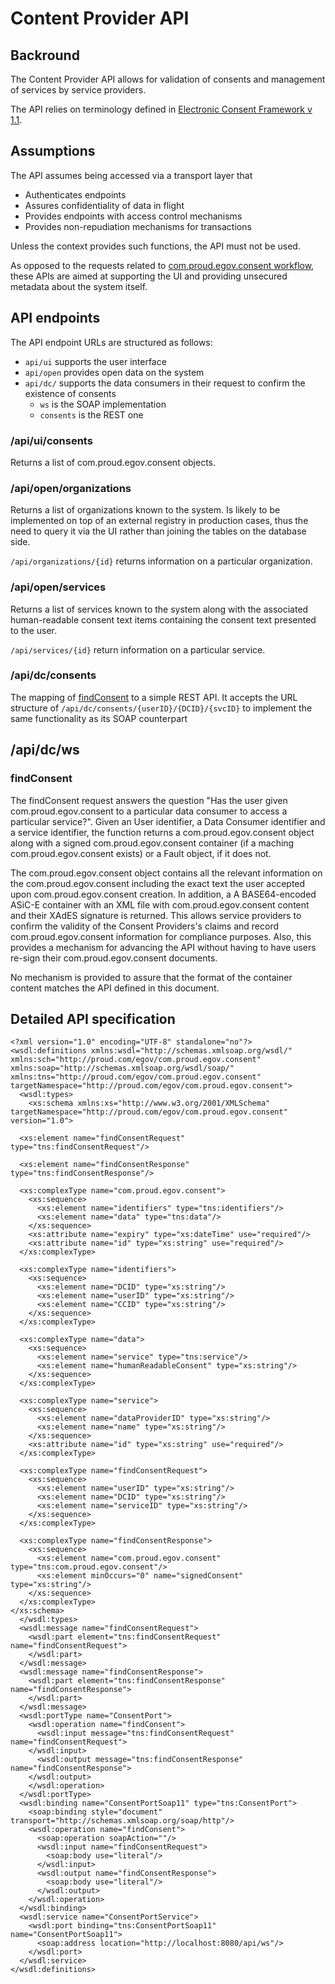 # Content Provider API
## Backround 
The Content Provider API allows for validation of consents and management of services by service providers. 

The API relies on terminology defined in [Electronic Consent Framework v 1.1](http://dla.gov.in/sites/default/files/pdf/MeitY-Consent-Tech-Framework%20v1.1.pdf).

## Assumptions
The API assumes being accessed via a transport layer that
* Authenticates endpoints
* Assures confidentiality of data in flight
* Provides endpoints with access control mechanisms
* Provides non-repudiation mechanisms for transactions

Unless the context provides such functions, the API must not be used.

As opposed to the requests related to [com.proud.egov.consent workflow](#com.proud.egov.consent-workflow-requests), these APIs are aimed at
supporting the UI and providing unsecured metadata about the system itself.

## API endpoints
The API endpoint URLs are structured as follows:
* `api/ui` supports the user interface
* `api/open` provides open data on the system
* `api/dc/` supports the data consumers in their request to confirm the existence of consents
  * `ws` is the SOAP implementation
  * `consents` is the REST one
  

### /api/ui/consents
Returns a list of com.proud.egov.consent objects.

### /api/open/organizations
Returns a list of organizations known to the system. Is likely to be implemented on top of an external 
registry in production cases, thus the need to query it via the UI rather than joining the tables
on the database side. 

`/api/organizations/{id}` returns information on a particular organization. 

### /api/open/services
Returns a list of services known to the system along with the associated human-readable consent text items 
containing the consent text presented to the user.

`/api/services/{id}` return information on a particular service.


### /api/dc/consents
The mapping of [findConsent](#findconsent) to a simple REST API. It accepts the URL structure of `/api/dc/consents/{userID}/{DCID}/{svcID}`
to implement the same functionality as its SOAP counterpart

## /api/dc/ws
### findConsent
The findConsent request answers the question "Has the user given com.proud.egov.consent to a particular data consumer to access a particular 
service?". Given an User identifier, a Data Consumer identifier and a service identifier, the function returns a com.proud.egov.consent object along 
with a signed com.proud.egov.consent container (if a maching com.proud.egov.consent exists) or a Fault object, if it does not.

The com.proud.egov.consent object contains all the relevant information on the com.proud.egov.consent including the exact text the user accepted upon com.proud.egov.consent
creation. In addition, a A BASE64-encoded ASiC-E container with an XML file with com.proud.egov.consent content and their XAdES signature is returned.
This allows service providers to confirm the validity of the Consent Providers's claims and record com.proud.egov.consent information for compliance
purposes. Also, this provides a mechanism for advancing the API without having to have users re-sign their com.proud.egov.consent documents. 

No mechanism is provided to assure that the format of the container content matches the API defined in this document.

## Detailed API specification
```
<?xml version="1.0" encoding="UTF-8" standalone="no"?><wsdl:definitions xmlns:wsdl="http://schemas.xmlsoap.org/wsdl/" xmlns:sch="http://proud.com/egov/com.proud.egov.consent" xmlns:soap="http://schemas.xmlsoap.org/wsdl/soap/" xmlns:tns="http://proud.com/egov/com.proud.egov.consent" targetNamespace="http://proud.com/egov/com.proud.egov.consent">
  <wsdl:types>
    <xs:schema xmlns:xs="http://www.w3.org/2001/XMLSchema" targetNamespace="http://proud.com/egov/com.proud.egov.consent" version="1.0">

  <xs:element name="findConsentRequest" type="tns:findConsentRequest"/>

  <xs:element name="findConsentResponse" type="tns:findConsentResponse"/>

  <xs:complexType name="com.proud.egov.consent">
    <xs:sequence>
      <xs:element name="identifiers" type="tns:identifiers"/>
      <xs:element name="data" type="tns:data"/>
    </xs:sequence>
    <xs:attribute name="expiry" type="xs:dateTime" use="required"/>
    <xs:attribute name="id" type="xs:string" use="required"/>
  </xs:complexType>

  <xs:complexType name="identifiers">
    <xs:sequence>
      <xs:element name="DCID" type="xs:string"/>
      <xs:element name="userID" type="xs:string"/>
      <xs:element name="CCID" type="xs:string"/>
    </xs:sequence>
  </xs:complexType>

  <xs:complexType name="data">
    <xs:sequence>
      <xs:element name="service" type="tns:service"/>
      <xs:element name="humanReadableConsent" type="xs:string"/>
    </xs:sequence>
  </xs:complexType>

  <xs:complexType name="service">
    <xs:sequence>
      <xs:element name="dataProviderID" type="xs:string"/>
      <xs:element name="name" type="xs:string"/>
    </xs:sequence>
    <xs:attribute name="id" type="xs:string" use="required"/>
  </xs:complexType>

  <xs:complexType name="findConsentRequest">
    <xs:sequence>
      <xs:element name="userID" type="xs:string"/>
      <xs:element name="DCID" type="xs:string"/>
      <xs:element name="serviceID" type="xs:string"/>
    </xs:sequence>
  </xs:complexType>

  <xs:complexType name="findConsentResponse">
    <xs:sequence>
      <xs:element name="com.proud.egov.consent" type="tns:com.proud.egov.consent"/>
      <xs:element minOccurs="0" name="signedConsent" type="xs:string"/>
    </xs:sequence>
  </xs:complexType>
</xs:schema>
  </wsdl:types>
  <wsdl:message name="findConsentRequest">
    <wsdl:part element="tns:findConsentRequest" name="findConsentRequest">
    </wsdl:part>
  </wsdl:message>
  <wsdl:message name="findConsentResponse">
    <wsdl:part element="tns:findConsentResponse" name="findConsentResponse">
    </wsdl:part>
  </wsdl:message>
  <wsdl:portType name="ConsentPort">
    <wsdl:operation name="findConsent">
      <wsdl:input message="tns:findConsentRequest" name="findConsentRequest">
    </wsdl:input>
      <wsdl:output message="tns:findConsentResponse" name="findConsentResponse">
    </wsdl:output>
    </wsdl:operation>
  </wsdl:portType>
  <wsdl:binding name="ConsentPortSoap11" type="tns:ConsentPort">
    <soap:binding style="document" transport="http://schemas.xmlsoap.org/soap/http"/>
    <wsdl:operation name="findConsent">
      <soap:operation soapAction=""/>
      <wsdl:input name="findConsentRequest">
        <soap:body use="literal"/>
      </wsdl:input>
      <wsdl:output name="findConsentResponse">
        <soap:body use="literal"/>
      </wsdl:output>
    </wsdl:operation>
  </wsdl:binding>
  <wsdl:service name="ConsentPortService">
    <wsdl:port binding="tns:ConsentPortSoap11" name="ConsentPortSoap11">
      <soap:address location="http://localhost:8080/api/ws"/>
    </wsdl:port>
  </wsdl:service>
</wsdl:definitions>
```

